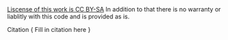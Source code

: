 <a href ="https://creativecommons.org/licenses/by-sa/4.0/">
Liscense of this work is CC BY-SA</a>
In addition to that there is no warranty 
or liablitly with this code and is provided as is. 

Citation {
    Fill in citation here
}
